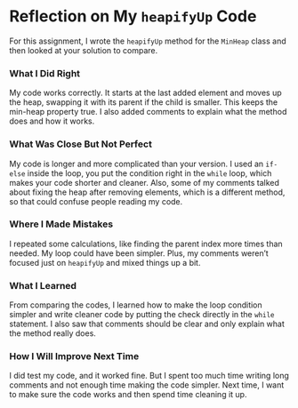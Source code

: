 # Reflection on My `heapifyUp` Code

For this assignment, I wrote the `heapifyUp` method for the `MinHeap` class and then looked at your solution to compare.

### What I Did Right
My code works correctly. It starts at the last added element and moves up the heap, swapping it with its parent if the child is smaller. This keeps the min-heap property true. I also added comments to explain what the method does and how it works.

### What Was Close But Not Perfect
My code is longer and more complicated than your version. I used an `if-else` inside the loop, you put the condition right in the `while` loop, which makes your code shorter and cleaner. Also, some of my comments talked about fixing the heap after removing elements, which is a different method, so that could confuse people reading my code.

### Where I Made Mistakes
I repeated some calculations, like finding the parent index more times than needed. My loop could have been simpler. Plus, my comments weren’t focused just on `heapifyUp` and mixed things up a bit.

### What I Learned
From comparing the codes, I learned how to make the loop condition simpler and write cleaner code by putting the check directly in the `while` statement. I also saw that comments should be clear and only explain what the method really does.

### How I Will Improve Next Time
I did test my code, and it worked fine. But I spent too much time writing long comments and not enough time making the code simpler. Next time, I want to make sure the code works and then spend time cleaning it up.
